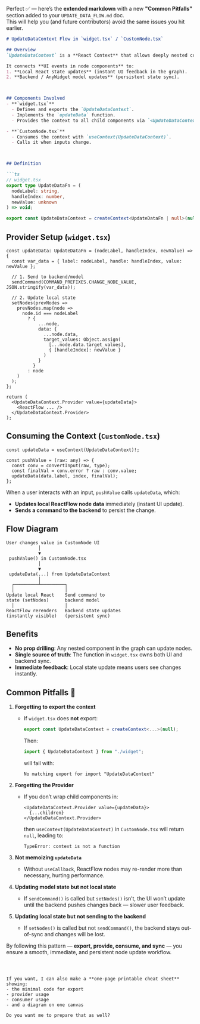 Perfect ✅ — here’s the **extended markdown** with a new **"Common Pitfalls"** section added to your `UPDATE_DATA_FLOW.md` doc.  
This will help you (and future contributors) avoid the same issues you hit earlier.



```markdown
# UpdateDataContext Flow in `widget.tsx` / `CustomNode.tsx`

## Overview
`UpdateDataContext` is a **React Context** that allows deeply nested components (like `CustomNode.tsx`) to update node data in the main ReactFlow graph without prop-drilling.

It connects **UI events in node components** to:
1. **Local React state updates** (instant UI feedback in the graph).
2. **Backend / AnyWidget model updates** (persistent state sync).



## Components Involved
- **`widget.tsx`**
  - Defines and exports the `UpdateDataContext`.
  - Implements the `updateData` function.
  - Provides the context to all child components via `<UpdateDataContext.Provider>`.

- **`CustomNode.tsx`**
  - Consumes the context with `useContext(UpdateDataContext)`.
  - Calls it when inputs change.



## Definition

```ts
// widget.tsx
export type UpdateDataFn = (
  nodeLabel: string,
  handleIndex: number,
  newValue: unknown
) => void;

export const UpdateDataContext = createContext<UpdateDataFn | null>(null);
```



## Provider Setup (`widget.tsx`)

```tsx
const updateData: UpdateDataFn = (nodeLabel, handleIndex, newValue) => {
  const var_data = { label: nodeLabel, handle: handleIndex, value: newValue };

  // 1. Send to backend/model
  sendCommand(COMMAND_PREFIXES.CHANGE_NODE_VALUE, JSON.stringify(var_data));

  // 2. Update local state
  setNodes(prevNodes =>
    prevNodes.map(node =>
      node.id === nodeLabel
        ? {
            ...node,
            data: {
              ...node.data,
              target_values: Object.assign(
                [...node.data.target_values],
                { [handleIndex]: newValue }
              )
            }
          }
        : node
    )
  );
};

return (
  <UpdateDataContext.Provider value={updateData}>
    <ReactFlow ... />
  </UpdateDataContext.Provider>
);
```



## Consuming the Context (`CustomNode.tsx`)

```tsx
const updateData = useContext(UpdateDataContext)!;

const pushValue = (raw: any) => {
  const conv = convertInput(raw, type);
  const finalVal = conv.error ? raw : conv.value;
  updateData(data.label, index, finalVal);
};
```

When a user interacts with an input, `pushValue` calls `updateData`, which:
- **Updates local ReactFlow node data** immediately (instant UI update).
- **Sends a command to the backend** to persist the change.



## Flow Diagram

```
User changes value in CustomNode UI
            │
            ▼
 pushValue() in CustomNode.tsx
            │
            ▼
 updateData(...) from UpdateDataContext
            │
  ┌─────────┴─────────┐
  │                   │
Update local React    Send command to
state (setNodes)      backend model
  │                   │
ReactFlow rerenders   Backend state updates
(instantly visible)   (persistent sync)
```



## Benefits
- **No prop drilling**: Any nested component in the graph can update nodes.
- **Single source of truth**: The function in `widget.tsx` owns both UI and backend sync.
- **Immediate feedback**: Local state update means users see changes instantly.



## Common Pitfalls 🚨

1. **Forgetting to export the context**  
   - If `widget.tsx` does **not** export:
     ```ts
     export const UpdateDataContext = createContext<...>(null);
     ```
     Then:
     ```ts
     import { UpdateDataContext } from "./widget";
     ```
     will fail with:
     ```
     No matching export for import "UpdateDataContext"
     ```

2. **Forgetting the Provider**  
   - If you don’t wrap child components in:
     ```tsx
     <UpdateDataContext.Provider value={updateData}>
       {...children}
     </UpdateDataContext.Provider>
     ```
     then `useContext(UpdateDataContext)` in `CustomNode.tsx` will return `null`, leading to:
     ```
     TypeError: context is not a function
     ```

3. **Not memoizing `updateData`**  
   - Without `useCallback`, ReactFlow nodes may re-render more than necessary, hurting performance.

4. **Updating model state but not local state**  
   - If `sendCommand()` is called but `setNodes()` isn’t, the UI won’t update until the backend pushes changes back — slower user feedback.

5. **Updating local state but not sending to the backend**  
   - If `setNodes()` is called but not `sendCommand()`, the backend stays out-of-sync and changes will be lost.



By following this pattern — **export, provide, consume, and sync** — you ensure a smooth, immediate, and persistent node update workflow.
```



If you want, I can also make a **one-page printable cheat sheet** showing:
- the minimal code for export
- provider usage
- consumer usage
- and a diagram on one canvas  

Do you want me to prepare that as well?